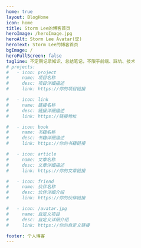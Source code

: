 ```yaml
---
home: true
layout: BlogHome
icon: home
title: Storm Lee的博客首页
heroImage: /heroImage.jpg
heroAlt: Storm Lee Avatar(您)
heroText: Storm Lee的博客首页
bgImage: /
heroFullScreen: false
tagline: 不定期记录知识、总结笔记，不限于前端、踩坑、技术
# projects:
#   - icon: project
#     name: 项目名称
#     desc: 项目详细描述
#     link: https://你的项目链接

#   - icon: link
#     name: 链接名称
#     desc: 链接详细描述
#     link: https://链接地址

#   - icon: book
#     name: 书籍名称
#     desc: 书籍详细描述
#     link: https://你的书籍链接

#   - icon: article
#     name: 文章名称
#     desc: 文章详细描述
#     link: https://你的文章链接

#   - icon: friend
#     name: 伙伴名称
#     desc: 伙伴详细介绍
#     link: https://你的伙伴链接

#   - icon: /avatar.jpg
#     name: 自定义项目
#     desc: 自定义详细介绍
#     link: https://你的自定义链接

footer: 个人博客
---
```

